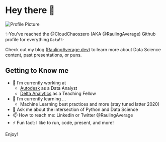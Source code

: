 # Hey there 👋

![Profile Picture](https://i.imgur.com/p9WuchB.gif)

✨You've reached the @CloudChaoszero (AKA @RaulingAverage) Github profile for everything `Data`!✨

Check out my blog ([RaulingAverage.dev](https://raulingaverage.dev/)) to learn more about Data Science content, past presentations, or puns.

## Getting to Know me

- 🔭 I’m currently working at 
     - [Autodesk](https://www.autodesk.com/solutions/architecture-engineering-construction/construction) as a Data Analyst 
     - [Delta Analytics](deltanalytics.org/) as a Teaching Fellow
- 🌱 I’m currently learning ...
     - Machine Learning best practices and more (stay tuned latter 2020)
- 💬 Ask me about the intersection of Python and Data Science
- 📫 How to reach me: Linkedin or Twitter @RaulingAverage
- ⚡ Fun fact: I like to run, code, present, and more!

Enjoy!
